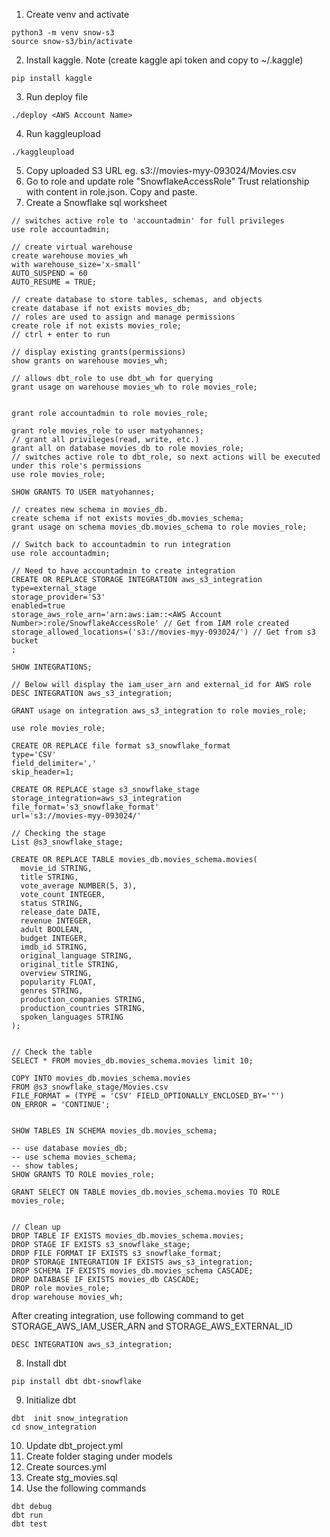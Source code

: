 1. Create venv and activate
```shell
python3 -m venv snow-s3
source snow-s3/bin/activate
```
2. Install kaggle. Note (create kaggle api token and copy to ~/.kaggle)
```shell
pip install kaggle
```
3. Run deploy file
```shell
./deploy <AWS Account Name>
```
4. Run kaggleupload
```shell
./kaggleupload
```
5. Copy uploaded S3 URL eg. s3://movies-myy-093024/Movies.csv
6. Go to role and update role "SnowflakeAccessRole" Trust relationship with content in 
role.json. Copy and paste.
7. Create a Snowflake sql worksheet
```snowflake sql
// switches active role to 'accountadmin' for full privileges
use role accountadmin;

// create virtual warehouse 
create warehouse movies_wh 
with warehouse_size='x-small'
AUTO_SUSPEND = 60
AUTO_RESUME = TRUE;

// create database to store tables, schemas, and objects
create database if not exists movies_db;
// roles are used to assign and manage permissions
create role if not exists movies_role;
// ctrl + enter to run

// display existing grants(permissions)
show grants on warehouse movies_wh;

// allows dbt_role to use dbt_wh for querying
grant usage on warehouse movies_wh to role movies_role;


grant role accountadmin to role movies_role;

grant role movies_role to user matyohannes;
// grant all privileges(read, write, etc.)
grant all on database movies_db to role movies_role;
// switches active role to dbt_role, so next actions will be executed under this role's permissions
use role movies_role;

SHOW GRANTS TO USER matyohannes;

// creates new schema in movies_db.
create schema if not exists movies_db.movies_schema;
grant usage on schema movies_db.movies_schema to role movies_role;

// Switch back to accountadmin to run integration
use role accountadmin;

// Need to have accountadmin to create integration
CREATE OR REPLACE STORAGE INTEGRATION aws_s3_integration
type=external_stage
storage_provider='S3'
enabled=true
storage_aws_role_arn='arn:aws:iam::<AWS Account Number>:role/SnowflakeAccessRole' // Get from IAM role created
storage_allowed_locations=('s3://movies-myy-093024/') // Get from s3 bucket
;

SHOW INTEGRATIONS;

// Below will display the iam_user_arn and external_id for AWS role
DESC INTEGRATION aws_s3_integration;

GRANT usage on integration aws_s3_integration to role movies_role;

use role movies_role;

CREATE OR REPLACE file format s3_snowflake_format
type='CSV'
field_delimiter=','
skip_header=1;

CREATE OR REPLACE stage s3_snowflake_stage
storage_integration=aws_s3_integration
file_format='s3_snowflake_format'
url='s3://movies-myy-093024/'

// Checking the stage
List @s3_snowflake_stage;

CREATE OR REPLACE TABLE movies_db.movies_schema.movies(
  movie_id STRING,
  title STRING,
  vote_average NUMBER(5, 3),
  vote_count INTEGER,
  status STRING,
  release_date DATE,  
  revenue INTEGER,
  adult BOOLEAN,
  budget INTEGER,
  imdb_id STRING,
  original_language STRING,
  original_title STRING,
  overview STRING,
  popularity FLOAT,
  genres STRING,
  production_companies STRING,
  production_countries STRING,
  spoken_languages STRING
);


// Check the table
SELECT * FROM movies_db.movies_schema.movies limit 10;

COPY INTO movies_db.movies_schema.movies
FROM @s3_snowflake_stage/Movies.csv
FILE_FORMAT = (TYPE = 'CSV' FIELD_OPTIONALLY_ENCLOSED_BY='"')
ON_ERROR = 'CONTINUE';


SHOW TABLES IN SCHEMA movies_db.movies_schema;

-- use database movies_db;
-- use schema movies_schema;
-- show tables;
SHOW GRANTS TO ROLE movies_role;

GRANT SELECT ON TABLE movies_db.movies_schema.movies TO ROLE movies_role;


// Clean up
DROP TABLE IF EXISTS movies_db.movies_schema.movies;
DROP STAGE IF EXISTS s3_snowflake_stage;
DROP FILE FORMAT IF EXISTS s3_snowflake_format;
DROP STORAGE INTEGRATION IF EXISTS aws_s3_integration;
DROP SCHEMA IF EXISTS movies_db.movies_schema CASCADE;
DROP DATABASE IF EXISTS movies_db CASCADE;
DROP role movies_role;
drop warehouse movies_wh;

```
After creating integration, use following command to get STORAGE_AWS_IAM_USER_ARN and
STORAGE_AWS_EXTERNAL_ID
```snowflake sql
DESC INTEGRATION aws_s3_integration;
```
8. Install dbt
```shell
pip install dbt dbt-snowflake
```
9. Initialize dbt
```shell
dbt  init snow_integration
cd snow_integration
```
10. Update dbt_project.yml
11. Create folder staging under models
12. Create sources.yml 
13. Create stg_movies.sql
14. Use the following commands
```shell
dbt debug
dbt run
dbt test
```
